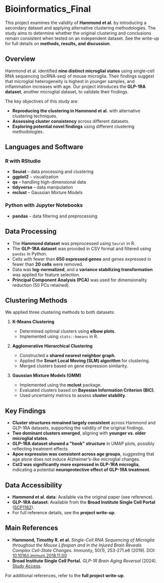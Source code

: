 # Bioinformatics_Final  

This project examines the validity of **Hammond et al.** by introducing a secondary dataset and applying alternative clustering methodologies. The study aims to determine whether the original clustering and conclusions remain consistent when tested on an independent dataset. See the write-up for full details on **methods, results, and discussion**.

## Overview  

Hammond et al. identified **nine distinct microglial states** using single-cell RNA sequencing (scRNA-seq) of mouse microglia. Their findings suggest that microglial heterogeneity is highest in younger samples, and inflammation increases with age. Our project introduces the **GLP-1RA dataset**, another microglial dataset, to validate their findings.  

The key objectives of this study are:  
- **Reproducing the clustering in Hammond et al.** with alternative clustering techniques.  
- **Assessing cluster consistency** across different datasets.  
- **Exploring potential novel findings** using different clustering methodologies.  

## Languages and Software  

### **R with RStudio**  
- **Seurat** – data processing and clustering  
- **ggplot2** – visualization  
- **qs** – handling high-dimensional data  
- **tidyverse** – data manipulation  
- **mclust** – Gaussian Mixture Models  

### **Python with Jupyter Notebooks**  
- **pandas** – data filtering and preprocessing  

## Data Processing  

- The **Hammond dataset** was preprocessed using `Seurat` in R.  
- The **GLP-1RA dataset** was provided in CSV format and filtered using `pandas` in Python.  
- Cells with fewer than **650 expressed genes** and genes expressed in fewer than **20 cells** were removed.  
- Data was **log-normalized**, and a **variance stabilizing transformation** was applied for feature selection.  
- **Principal Component Analysis (PCA)** was used for dimensionality reduction (50 PCs retained).  

## Clustering Methods  

We applied three clustering methods to both datasets:  

1. **K-Means Clustering**  
   - Determined optimal clusters using **elbow plots**.  
   - Implemented using `stats::kmeans` in R.  
   
2. **Agglomerative Hierarchical Clustering**  
   - Constructed a **shared nearest neighbor graph**.  
   - Applied the **Smart Local Moving (SLM) algorithm** for clustering.  
   - Merged clusters based on gene expression similarity.  

3. **Gaussian Mixture Models (GMM)**  
   - Implemented using the **mclust** package.  
   - Evaluated clusters based on **Bayesian Information Criterion (BIC)**.  
   - Used uncertainty metrics to assess **cluster stability**.  

## Key Findings  

- **Cluster structures remained largely consistent** across Hammond and GLP-1RA datasets, supporting the validity of the original findings.  
- **Two dominant clusters emerged**, aligning with **younger vs. older microglial states**.  
- **GLP-1RA dataset showed a "hook" structure** in UMAP plots, possibly reflecting treatment effects.  
- **Apoe expression was consistent across age groups**, suggesting that age alone does not induce Alzheimer’s-like microglial changes.  
- **Cst3 was significantly more expressed in GLP-1RA microglia**, indicating a potential **neuroprotective effect of GLP-1RA treatment**.  

## Data Accessibility  

- **Hammond et al. data**: Available via the original paper (see reference).  
- **GLP-1RA dataset**: Available from the **Broad Institute Single Cell Portal** ([SCP1182](https://singlecell.broadinstitute.org/single_cell/study/SCP1182/glp1ra-brain-aging-reversal)).  
- For full reference details, see the **project write-up**.  

## Main References  

- **Hammond, Timothy R. et al.** *Single-Cell RNA Sequencing of Microglia throughout the Mouse Lifespan and in the Injured Brain Reveals Complex Cell-State Changes.* Immunity, 50(1), 253-271.e6 (2019). DOI: [10.1016/j.immuni.2018.11.00](https://doi.org/10.1016/j.immuni.2018.11.00)  
- **Broad Institute Single Cell Portal.** *GLP-1R Brain Aging Reversal* (2024). [Study Access](https://singlecell.broadinstitute.org/single_cell/study/SCP1182/glp1ra-brain-aging-reversal).  

For additional references, refer to the **full project write-up**.  
